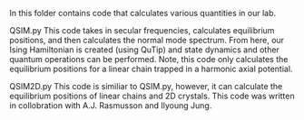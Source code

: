 In this folder contains code that calculates various quantities in our lab. 


QSIM.py 
This code takes in secular frequencies, calculates equilibrium positions, and then calculates the normal mode spectrum. From here, our Ising Hamiltonian is created (using QuTip) and state dynamics and other quantum operations can be performed. Note, this code only calculates the equilibrium positions for a linear chain trapped in a harmonic axial potential.

QSIM2D.py 
This code is similiar to QSIM.py, however, it can calculate the equilibrium positions of linear chains and 2D crystals. This code was written in collobration with A.J. Rasmusson and Ilyoung Jung.






